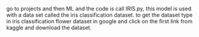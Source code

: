 go to projects and then ML and the code is call IRIS.py, this model is used with a data set called the iris classification dataset. to get the dataset type in iris classification flower dataset in google and click on the first link from kaggle and download the dataset.
